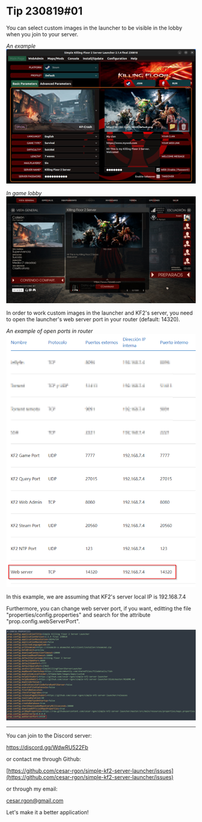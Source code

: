 # Tip 230819#01

You can select custom images in the launcher to be visible in the lobby when you join to your server.

*An example*
![Launcher screenshot](https://raw.githubusercontent.com/cesar-rgon/simple-kf2-server-launcher/master/doc/images/screenshot14.png)

*In game lobby*
![Launcher screenshot](https://raw.githubusercontent.com/cesar-rgon/simple-kf2-server-launcher/master/doc/images/screenshot-in-game2.jpg)

In order to work custom images in the launcher and KF2's server, you need to open the launcher's web server port in your router (default: 14320).

*An example of open ports in router*
![Launcher screenshot](https://raw.githubusercontent.com/cesar-rgon/simple-kf2-server-launcher/master/tips/images/tip3-01.png)

In this example, we are assuming that KF2's server local IP is 192.168.7.4

Furthermore, you can change web server port, if you want, editting the file "properties/config.properties" and search for the attribute "prop.config.webServerPort".

![Launcher screenshot](https://raw.githubusercontent.com/cesar-rgon/simple-kf2-server-launcher/master/tips/images/tip3-02.png)

---

You can join to the Discord server:

https://discord.gg/WdwRU522Fb

or contact me through Github:

[https://github.com/cesar-rgon/simple-kf2-server-launcher/issues](https://github.com/cesar-rgon/simple-kf2-server-launcher/issues)

or through my email:

[cesar.rgon@gmail.com](mailto:cesar.rgon@gmail.com)

Let's make it a better application!